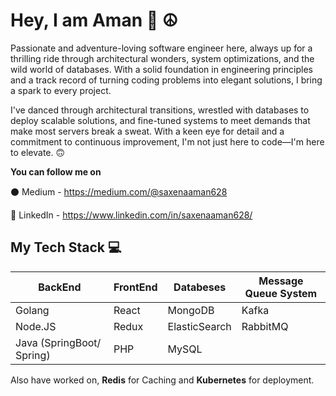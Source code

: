 # Hey, I am Aman :high_brightness: :peace_symbol:
Passionate and adventure-loving software engineer here, always up for a thrilling ride through architectural wonders, system optimizations, and the wild world of databases. With a solid foundation in engineering principles and a track record of turning coding problems into elegant solutions, I bring a spark to every project.

I've danced through architectural transitions, wrestled with databases to deploy scalable solutions, and fine-tuned systems to meet demands that make most servers break a sweat. With a keen eye for detail and a commitment to continuous improvement, I'm not just here to code—I'm here to elevate. :upside_down_face:

**You can follow me on**

:black_circle: Medium - https://medium.com/@saxenaaman628

:large_blue_circle: LinkedIn - https://www.linkedin.com/in/saxenaaman628/

## My Tech Stack :computer:

| BackEnd | FrontEnd | Databeses | Message Queue System 
| --- | --- | --- | --- | 
| Golang | React | MongoDB | Kafka | 
| Node.JS | Redux | ElasticSearch | RabbitMQ | 
| Java (SpringBoot/ Spring) | PHP | MySQL |  | 

Also have worked on, **Redis** for Caching and **Kubernetes** for deployment.
